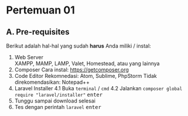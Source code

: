 # Pertemuan 01

## A. Pre-requisites

Berikut adalah hal-hal yang sudah **harus** Anda miliki / instal:

1. Web Server  
    XAMPP, MAMP, LAMP, Valet, Homestead, atau yang lainnya
2. Composer
    Cara instal: https://getcomposer.org
3. Code Editor
    Rekomnedasi: Atom, Sublime, PhpStorm
    Tidak direkomendasikan: Notepad++
4. Laravel Installer
    4.1 Buka `terminal` / `cmd`
    4.2 Jalankan `composer global require "laravel/installer"` <kbd>enter</kbd>
5. Tunggu sampai download selesai  
6. Tes dengan perintah `laravel` <kbd>enter</kbd>
